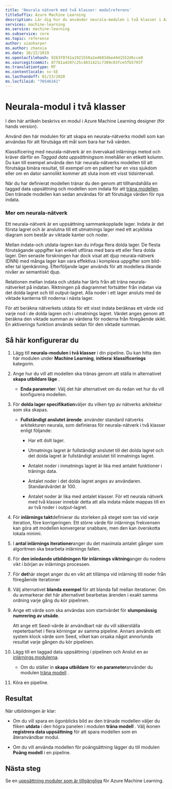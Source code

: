 ```yaml
---
title: 'Neurala nätverk med två klasser: modulreferens'
titleSuffix: Azure Machine Learning
description: Lär dig hur du använder neurala-modulen i två klasser i Azure Machine Learning för att skapa en neurala-nätverks modell som kan användas för att förutsäga ett mål som bara har två värden.
services: machine-learning
ms.service: machine-learning
ms.subservice: core
ms.topic: reference
author: xiaoharper
ms.author: zhanxia
ms.date: 10/22/2019
ms.openlocfilehash: 9263f9741a1921550a2ed683dbed441552d6cce0
ms.sourcegitcommit: 87781a4207c25c4831421c7309c03fce5fb5793f
ms.translationtype: MT
ms.contentlocale: sv-SE
ms.lasthandoff: 01/23/2020
ms.locfileid: "76546341"
---
```

# <a name="two-class-neural-network-module"></a>Neurala-modul i två klasser

I den här artikeln beskrivs en modul i Azure Machine Learning designer (för hands version).

Använd den här modulen för att skapa en neurala-nätverks modell som kan användas för att förutsäga ett mål som bara har två värden.

Klassificering med neurala-nätverk är en övervakad inlärnings metod och kräver därför en *Taggad data uppsättning*som innehåller en etikett kolumn. Du kan till exempel använda den här neurala-nätverks modellen till att förutsäga binära resultat, till exempel om en patient har en viss sjukdom eller om en dator sannolikt kommer att sluta inom ett visst tidsintervall.  

När du har definierat modellen tränar du den genom att tillhandahålla en taggad data uppsättning och modellen som indata för att [träna modellen](./train-model.md). Den tränade modellen kan sedan användas för att förutsäga värden för nya indata.

### <a name="more-about-neural-networks"></a>Mer om neurala-nätverk

Ett neurala-nätverk är en uppsättning sammankopplade lager. Indata är det första lagret och är anslutna till ett utmatnings lager med ett acykliska diagram som består av viktade kanter och noder.

Mellan indata-och utdata-lagren kan du infoga flera dolda lager. De flesta förutsägande uppgifter kan enkelt utföras med bara ett eller flera dolda lager. Den senaste forskningen har dock visat att djup neurala-nätverk (DNN) med många lager kan vara effektiva i komplexa uppgifter som bild-eller tal igenkänning. Efterföljande lager används för att modellera ökande nivåer av semantiskt djup.

Relationen mellan indata och utdata har lärts från att träna neurala-nätverket på indatan. Riktningen på diagrammet fortsätter från indatan via det dolda lagret och till output-lagret. Alla noder i ett lager ansluts med de viktade kanterna till noderna i nästa lager.

För att beräkna nätverkets utdata för ett visst indata beräknas ett värde vid varje nod i de dolda lagren och i utmatnings lagret. Värdet anges genom att beräkna den viktade summan av värdena för noderna från föregående skikt. En aktiverings funktion används sedan för den viktade summan.
  
## <a name="how-to-configure"></a>Så här konfigurerar du

1.  Lägg till **neurala-modulen i två klasser** i din pipeline. Du kan hitta den här modulen under **Machine Learning**, **initiera**i **klassificerings** kategorin.  
  
2.  Ange hur du vill att modellen ska tränas genom att ställa in alternativet **skapa utbildare läge** .  
  
    -   **Enda parameter**: Välj det här alternativet om du redan vet hur du vill konfigurera modellen.  

3.  För **dolda lager specifikation**väljer du vilken typ av nätverks arkitektur som ska skapas.  
  
    -   **Fullständigt anslutet ärende**: använder standard nätverks arkitekturen neurala, som definieras för neurala-nätverk i två klasser enligt följande:
  
        -   Har ett dolt lager.
  
        -   Utmatnings lagret är fullständigt anslutet till det dolda lagret och det dolda lagret är fullständigt anslutet till inmatnings lagret.
  
        -   Antalet noder i inmatnings lagret är lika med antalet funktioner i tränings data.
  
        -   Antalet noder i det dolda lagret anges av användaren. Standardvärdet är 100.
  
        -   Antalet noder är lika med antalet klasser. För ett neurala nätverk med två klasser innebär detta att alla indata måste mappas till en av två noder i output-lagret.

5.  För **inlärnings takt**definierar du storleken på steget som tas vid varje iteration, före korrigeringen. Ett större värde för inlärnings frekvensen kan göra att modellen konvergerar snabbare, men den kan överskotta lokala minimi.

6.  I **antal inlärnings iterationer**anger du det maximala antalet gånger som algoritmen ska bearbeta inlärnings fallen.

7.  För **den inledande utbildningen för inlärnings viktning**anger du nodens vikt i början av inlärnings processen.

8.  För **det**här steget anger du en vikt att tillämpa vid inlärning till noder från föregående iterationer  

10. Välj alternativet **blanda exempel** för att blanda fall mellan iterationer. Om du avmarkerar det här alternativet bearbetas ärenden i exakt samma ordning varje gång du kör pipelinen.
  
11. Ange ett värde som ska användas som startvärdet för **slumpmässig numrering av utsäde**.
  
     Att ange ett Seed-värde är användbart när du vill säkerställa repeterbarhet i flera körningar av samma pipeline.  Annars används ett system klock värde som Seed, vilket kan orsaka något annorlunda resultat varje gången du kör pipelinen.
  
13. Lägg till en taggad data uppsättning i pipelinen och Anslut en av [inlärnings modulerna](module-reference.md).  
  
    -   Om du ställer in **skapa utbildare** för **en parameter**använder du modulen [träna modell](train-model.md) .  
  
14. Köra en pipeline.

## <a name="results"></a>Resultat

När utbildningen är klar:

+ Om du vill spara en ögonblicks bild av den tränade modellen väljer du fliken **utdata** i den högra panelen i modulen **träna modell** . Välj ikonen **registrera data uppsättning** för att spara modellen som en återanvändbar modul.

+ Om du vill använda modellen för poängsättning lägger du till modulen **Poäng modell** i en pipeline.


## <a name="next-steps"></a>Nästa steg

Se en [uppsättning moduler som är tillgängliga](module-reference.md) för Azure Machine Learning. 

